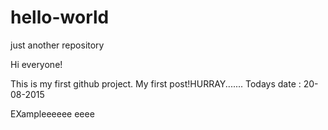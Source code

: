 # hello-world
just another repository

Hi everyone!

This is my first github project.
My first post!HURRAY.......
Todays date : 20-08-2015

EXampleeeeee eeee
